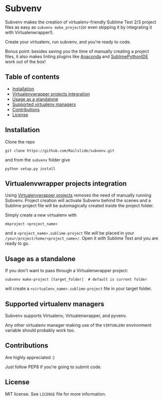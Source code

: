Subvenv
=======

Subvenv makes the creation of virtualenv-friendly Sublime Text 2/3 project files as easy as
`subvenv make_project`(or even skipping it by integrating it with Virtualenwrapper!).

Create your virtualenv, run subvenv, and you're ready to code.

Bonus point: besides saving you the time of manually creating a project files, it also makes linting plugins like [Anaconda](https://github.com/DamnWidget/anaconda) and [SublimePythonIDE](https://github.com/JulianEberius/SublimePythonIDE) work out of the box!

Table of contents
-----------------

* [Installation](#installation)
* [Virtualenvwrapper projects integration](#virtualenvwrapper-projects-integration)
* [Usage as a standalone](#usage-as-a-standalone)
* [Supported virtualenv managers](#supported-virtualenv-managers)
* [Contributions](#contributions)
* [License](#License)


Installation
------------

Clone the repo

    git clone https://github.com/Railslide/subvenv.git

and from the `subvenv` folder give

    python setup.py install


Virtualenvwrapper projects integration
--------------------------------------

Using [Virtualenvwrapper projects](http://virtualenvwrapper.readthedocs.org/en/latest/projects.html#project-management) removes the need of manually running Subvenv. Project creation will activate Subvenv behind the scenes and a Sublime project file will be automagically created inside the project folder.

Simply create a new virtualenv with

    mkproject <project_name>

and a `<project_name>.sublime-project` file will be placed in your `/your/project/home/<project_name>/`. Open it with Sublime Text and you are ready to go.


Usage as a standalone
----------------------

If you don't want to pass through a Virtualenwrapper project:

    subvenv make-project [target_folder]  # default is current folder

will create a `<virtualenv_name>.sublime-project` file in your target folder.



Supported virtualenv managers
-----------------------------

Subvenv supports Virtualenv, Virtualenwrapper, and pyvenv.

Any other virtualenv manager making use of the `VIRTUALENV` environment variable should probably work too.



Contributions
-------------

Are highly appreciated :)

Just follow PEP8 if you're going to submit code.

License
-------

MIT license. See `LICENSE` file for more information.
